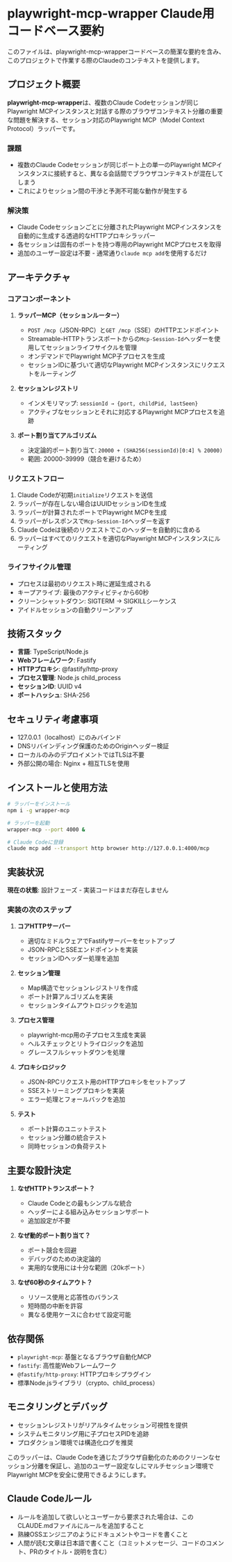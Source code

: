 # playwright-mcp-wrapper Claude用コードベース要約

このファイルは、playwright-mcp-wrapperコードベースの簡潔な要約を含み、このプロジェクトで作業する際のClaudeのコンテキストを提供します。

## プロジェクト概要

**playwright-mcp-wrapper**は、複数のClaude Codeセッションが同じPlaywright MCPインスタンスと対話する際のブラウザコンテキスト分離の重要な問題を解決する、セッション対応のPlaywright MCP（Model Context Protocol）ラッパーです。

### 課題

- 複数のClaude Codeセッションが同じポート上の単一のPlaywright MCPインスタンスに接続すると、異なる会話間でブラウザコンテキストが混在してしまう
- これによりセッション間の干渉と予測不可能な動作が発生する

### 解決策

- Claude Codeセッションごとに分離されたPlaywright MCPインスタンスを自動的に生成する透過的なHTTPプロキシラッパー
- 各セッションは固有のポートを持つ専用のPlaywright MCPプロセスを取得
- 追加のユーザー設定は不要 - 通常通り`claude mcp add`を使用するだけ

## アーキテクチャ

### コアコンポーネント

1. **ラッパーMCP（セッションルーター）**
   - `POST /mcp`（JSON-RPC）と`GET /mcp`（SSE）のHTTPエンドポイント
   - Streamable-HTTPトランスポートからの`Mcp-Session-Id`ヘッダーを使用してセッションライフサイクルを管理
   - オンデマンドでPlaywright MCP子プロセスを生成
   - セッションIDに基づいて適切なPlaywright MCPインスタンスにリクエストをルーティング

2. **セッションレジストリ**
   - インメモリマップ: `sessionId → {port, childPid, lastSeen}`
   - アクティブなセッションとそれに対応するPlaywright MCPプロセスを追跡

3. **ポート割り当てアルゴリズム**
   - 決定論的ポート割り当て: `20000 + (SHA256(sessionId)[0:4] % 20000)`
   - 範囲: 20000-39999（競合を避けるため）

### リクエストフロー

1. Claude Codeが初期`initialize`リクエストを送信
2. ラッパーが存在しない場合はUUIDセッションIDを生成
3. ラッパーが計算されたポートでPlaywright MCPを生成
4. ラッパーがレスポンスで`Mcp-Session-Id`ヘッダーを返す
5. Claude Codeは後続のリクエストでこのヘッダーを自動的に含める
6. ラッパーはすべてのリクエストを適切なPlaywright MCPインスタンスにルーティング

### ライフサイクル管理

- プロセスは最初のリクエスト時に遅延生成される
- キープアライブ: 最後のアクティビティから60秒
- クリーンシャットダウン: SIGTERM → SIGKILLシーケンス
- アイドルセッションの自動クリーンアップ

## 技術スタック

- **言語**: TypeScript/Node.js
- **Webフレームワーク**: Fastify
- **HTTPプロキシ**: @fastify/http-proxy
- **プロセス管理**: Node.js child_process
- **セッションID**: UUID v4
- **ポートハッシュ**: SHA-256

## セキュリティ考慮事項

- 127.0.0.1（localhost）にのみバインド
- DNSリバインディング保護のためのOriginヘッダー検証
- ローカルのみのデプロイメントではTLSは不要
- 外部公開の場合: Nginx + 相互TLSを使用

## インストールと使用方法

```bash
# ラッパーをインストール
npm i -g wrapper-mcp

# ラッパーを起動
wrapper-mcp --port 4000 &

# Claude Codeに登録
claude mcp add --transport http browser http://127.0.0.1:4000/mcp
```

## 実装状況

**現在の状態**: 設計フェーズ - 実装コードはまだ存在しません

### 実装の次のステップ

1. **コアHTTPサーバー**
   - 適切なミドルウェアでFastifyサーバーをセットアップ
   - JSON-RPCとSSEエンドポイントを実装
   - セッションIDヘッダー処理を追加

2. **セッション管理**
   - Map構造でセッションレジストリを作成
   - ポート計算アルゴリズムを実装
   - セッションタイムアウトロジックを追加

3. **プロセス管理**
   - playwright-mcp用の子プロセス生成を実装
   - ヘルスチェックとリトライロジックを追加
   - グレースフルシャットダウンを処理

4. **プロキシロジック**
   - JSON-RPCリクエスト用のHTTPプロキシをセットアップ
   - SSEストリーミングプロキシを実装
   - エラー処理とフォールバックを追加

5. **テスト**
   - ポート計算のユニットテスト
   - セッション分離の統合テスト
   - 同時セッションの負荷テスト

## 主要な設計決定

1. **なぜHTTPトランスポート？**
   - Claude Codeとの最もシンプルな統合
   - ヘッダーによる組み込みセッションサポート
   - 追加設定が不要

2. **なぜ動的ポート割り当て？**
   - ポート競合を回避
   - デバッグのための決定論的
   - 実用的な使用には十分な範囲（20kポート）

3. **なぜ60秒のタイムアウト？**
   - リソース使用と応答性のバランス
   - 短時間の中断を許容
   - 異なる使用ケースに合わせて設定可能

## 依存関係

- `playwright-mcp`: 基盤となるブラウザ自動化MCP
- `fastify`: 高性能Webフレームワーク
- `@fastify/http-proxy`: HTTPプロキシプラグイン
- 標準Node.jsライブラリ（crypto、child_process）

## モニタリングとデバッグ

- セッションレジストリがリアルタイムセッション可視性を提供
- システムモニタリング用に子プロセスPIDを追跡
- プロダクション環境では構造化ログを推奨

このラッパーは、Claude Codeを通じたブラウザ自動化のためのクリーンなセッション分離を保証し、追加のユーザー設定なしにマルチセッション環境でPlaywright MCPを安全に使用できるようにします。

## Claude Codeルール

- ルールを追加して欲しいとユーザーから要求された場合は、このCLAUDE.mdファイルにルールを追加すること
- 熟練OSSエンジニアのようにドキュメントやコードを書くこと
- 人間が読む文章は日本語で書くこと（コミットメッセージ、コードのコメント、PRのタイトル・説明を含む）